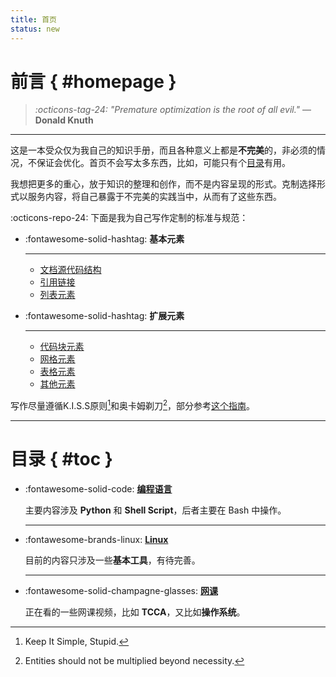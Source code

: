 ```yaml
---
title: 首页
status: new
---
```


前言 { #homepage }
==================

> *:octicons-tag-24: "Premature optimization is the root of all evil."* 
> —  **Donald Knuth**

---

这是一本受众仅为我自己的知识手册，而且各种意义上都是**不完美**的，非必须的情况，不保证会优化。首页不会写太多东西，比如，可能只有个[目录][toc]有用。

  [toc]: #toc

我想把更多的重心，放于知识的整理和创作，而不是内容呈现的形式。克制选择形式以服务内容，将自己暴露于不完美的实践当中，从而有了这些东西。

:octicons-repo-24: 下面是我为自己写作定制的标准与规范：

<div class="grid cards" markdown>

-   :fontawesome-solid-hashtag: **基本元素**

    ---
    
    -   [文档源代码结构][document-structure]
    -   [引用链接][links-and-references]
    -   [列表元素][lists]
    
      [document-structure]: fundamentals/document-structure.md
      [links-and-references]: fundamentals/links-and-references.md
      [lists]: fundamentals/lists.md
    
-   :fontawesome-solid-hashtag: **扩展元素**

    ---
    
    -   [代码块元素][code-blocks]
    -   [网格元素][grid-layouts]
    -   [表格元素][tables]
    -   [其他元素][other-elements]
    
      [code-blocks]: fundamentals/code-blocks.md
      [grid-layouts]: fundamentals/grid-layouts.md
      [tables]: fundamentals/tables.md
      [other-elements]: fundamentals/other-elements.md

</div>

写作尽量遵循K.I.S.S原则[^1]和奥卡姆剃刀[^2]，部分参考[这个指南][guid]。

[^1]: Keep It Simple, Stupid.
[^2]: Entities should not be multiplied beyond necessity.

  [guid]: https://github.com/sparanoid/chinese-copywriting-guidelines "中文文案排版指北"

---

目录 { #toc }
=============

-   :fontawesome-solid-code: [**编程语言**][programming]

    主要内容涉及 **Python** 和 **Shell Script**，后者主要在 Bash 中操作。

      [programming]: programming/index.md

    ---

-   :fontawesome-brands-linux: [**Linux**][linux]

    目前的内容只涉及一些**基本工具**，有待完善。

      [linux]: linux/index.md

    ---

-   :fontawesome-solid-champagne-glasses: [**网课**][class]

    正在看的一些网课视频，比如 **TCCA**，又比如**操作系统**。

      [class]: courses/index.md
